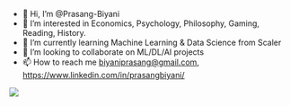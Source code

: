 - 👋 Hi, I’m @Prasang-Biyani
- 👀 I’m interested in Economics, Psychology, Philosophy, Gaming, Reading, History.
- 🌱 I’m currently learning Machine Learning & Data Science from Scaler
- 💞️ I’m looking to collaborate on ML/DL/AI projects
- 📫 How to reach me biyaniprasang@gmail.com, https://www.linkedin.com/in/prasangbiyani/

![](https://komarev.com/ghpvc/?username=your-github-username&color=green&style=plastic)
<!---
Prasang-Biyani/Prasang-Biyani is a ✨ special ✨ repository because its `README.md` (this file) appears on your GitHub profile.
You can click the Preview link to take a look at your changes.
--->
